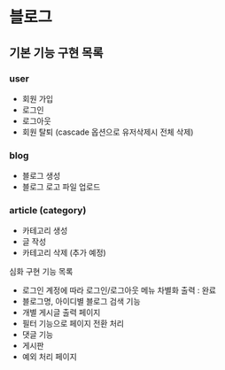 # 블로그 
## 기본 기능 구현 목록
### user
- 회원 가입
- 로그인
- 로그아웃
- 회원 탈퇴 (cascade 옵션으로 유저삭제시 전체 삭제)

### blog 
- 블로그 생성
- 블로그 로고 파일 업로드 

### article (category)
- 카테고리 생성
- 글 작성
- 카테고리 삭제 (추가 예정)



심화 구현 기능 목록 
- 로그인 계정에 따라 로그인/로그아웃 메뉴 차별화 출력 : 완료
- 블로그명, 아이디별 블로그 검색 기능 
- 개별 게시글 출력 페이지 
- 필터 기능으로 페이지 전환 처리 
- 댓글 기능 
- 게시판 
- 예외 처리 페이지 